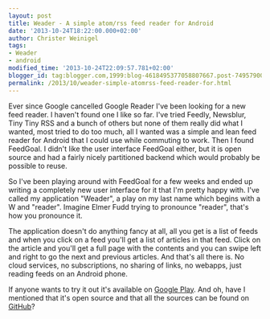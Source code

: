 ```yaml
---
layout: post
title: Weader - A simple atom/rss feed reader for Android
date: '2013-10-24T18:22:00.000+02:00'
author: Christer Weinigel
tags:
- Weader
- android
modified_time: '2013-10-24T22:09:57.781+02:00'
blogger_id: tag:blogger.com,1999:blog-4618495377058807667.post-7495790066695766270
permalink: /2013/10/weader-simple-atomrss-feed-reader-for.html
---
```

Ever since Google cancelled Google Reader I've been looking for a new feed
reader.  I haven't found one I like so far.
 I've tried Feedly, Newsblur, Tiny Tiny RSS and a bunch of
others but none of them really did what I wanted, most tried to do too much,
all I wanted was a simple and lean feed reader for Android that I could use
while commuting to work.  Then I found FeedGoal.
 I didn't like the user interface FeedGoal either, but it is
open source and had a fairly nicely partitioned backend which would probably
be possible to reuse.

  
So I've been playing around with FeedGoal for a few weeks and ended up writing
a completely new user interface for it that I'm pretty happy with.
 I've called my application "Weader", a play on my last name
which begins with a W and "reader".  Imagine Elmer Fudd
trying to pronounce "reader", that's how you pronounce it.

  
The application doesn't do anything fancy at all, all you get is a list of
feeds and when you click on a feed you'll get a list of articles in that feed.
 Click on the article and you'll get a full page with the
contents and you can swipe left and right to go the next and previous
articles.  And that's all there is.  No
cloud services, no subscriptions, no sharing of links, no webapps, just
reading feeds on an Android phone.

  
If anyone wants to try it out it's available on [Google
Play](https://play.google.com/store/apps/details?id=se.weinigel.weader).
 And oh, have I mentioned that it's open source and that all
the sources can be found on [GitHub](https://github.com/wingel/weader)?

